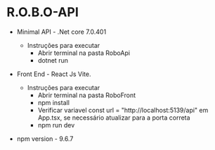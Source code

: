 # R.O.B.O-API

- Minimal API - .Net core 7.0.401
     - Instruções para executar
        - Abrir terminal na pasta RoboApi
        - dotnet run

- Front End - React Js Vite.
    - Instruções para executar
        - Abrir terminal na pasta RoboFront
        - npm install
        - Verificar variavel const url = "http://localhost:5139/api" em App.tsx, se necessário atualizar para a porta correta
        - npm run dev
- npm version - 9.6.7
